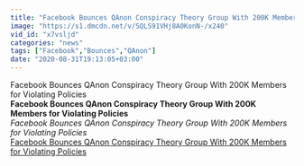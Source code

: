 ```yaml
---
title: "Facebook Bounces QAnon Conspiracy Theory Group With 200K Members for Violating Policies"
image: "https://s1.dmcdn.net/v/SQLS91VHj8A0KonN-/x240"
vid_id: "x7vsljd"
categories: "news"
tags: ["Facebook","Bounces","QAnon"]
date: "2020-08-31T19:13:05+03:00"
---
```

Facebook Bounces QAnon Conspiracy Theory Group With 200K Members for Violating Policies<br><b>Facebook Bounces QAnon Conspiracy Theory Group With 200K Members for Violating Policies</b><br> <i>Facebook Bounces QAnon Conspiracy Theory Group With 200K Members for Violating Policies</i><br> <u>Facebook Bounces QAnon Conspiracy Theory Group With 200K Members for Violating Policies</u>
